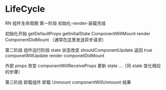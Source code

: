 # LifeCycle

RN 组件生命周期
第一阶段 初始化-render-装载完成

初始化开始
getDefaultProps
getInitialState
ComponentWillMount
render
ComponentDidMount （通常在这里发送异步请求）

第二阶段 组件运行阶段
state 状态改变
shouldComponentUpdate 返回 true
componetWillUpdate
render
componetDidMount

外部 props 改变
componentWillReceiveProps 更新 state
...（同 state 变化相应的步骤）

第三阶段 卸载组件
卸载 Unmount
componentWillUnmount
结果